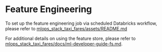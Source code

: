 # Feature Engineering
To set up the feature engineering job via scheduled Databricks workflow, please refer to [mlops_stack_taxi_fares/assets/README.md](../assets/README.md)

For additional details on using the feature store, please refer to [mlops_stack_taxi_fares/docs/ml-developer-guide-fs.md](../../docs/ml-developer-guide-fs.md).